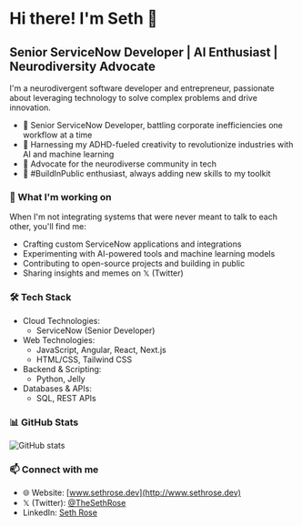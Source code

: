 # Hi there! I'm Seth 👋

## Senior ServiceNow Developer | AI Enthusiast | Neurodiversity Advocate

I'm a neurodivergent software developer and entrepreneur, passionate about leveraging technology to solve complex problems and drive innovation.

- 💼 Senior ServiceNow Developer, battling corporate inefficiencies one workflow at a time
- 🧠 Harnessing my ADHD-fueled creativity to revolutionize industries with AI and machine learning
- 🌟 Advocate for the neurodiverse community in tech
- 🚀 #BuildInPublic enthusiast, always adding new skills to my toolkit

### 🔭 What I'm working on

When I'm not integrating systems that were never meant to talk to each other, you'll find me:
- Crafting custom ServiceNow applications and integrations
- Experimenting with AI-powered tools and machine learning models
- Contributing to open-source projects and building in public
- Sharing insights and memes on 𝕏 (Twitter)

### 🛠️ Tech Stack

- Cloud Technologies:
  - ServiceNow (Senior Developer)
- Web Technologies:
  - JavaScript, Angular, React, Next.js
  - HTML/CSS, Tailwind CSS
- Backend & Scripting:
  - Python, Jelly
- Databases & APIs:
  - SQL, REST APIs

### 📊 GitHub Stats

![GitHub stats](https://github-readme-stats.vercel.app/api?username=TheSethRose&show_icons=true&theme=radical)

### 📫 Connect with me

- 🌐 Website: [www.sethrose.dev](http://www.sethrose.dev)
- 𝕏 (Twitter): [@TheSethRose](https://twitter.com/TheSethRose)
- LinkedIn: [Seth Rose](https://www.linkedin.com/in/sethlrose/)
